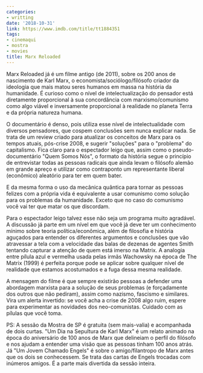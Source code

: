 ```yaml
---
categories:
- writting
date: '2018-10-31'
link: https://www.imdb.com/title/tt1884351
tags:
- cinemaqui
- mostra
- movies
title: Marx Reloaded
---
```


Marx Reloaded já é um filme antigo (de 2011), sobre os 200 anos de nascimento de Karl Marx, o economista/sociólogo/filósofo criador da ideologia que mais matou seres humanos em massa na história da humanidade. É curioso como o nível de intelectualização do pensador está diretamente proporcional à sua concordância com marxismo/comunismo como algo viável e inversamente proporcional à realidade no planeta Terra e da própria natureza humana.

O documentário é denso, pois utiliza esse nível de intelectualidade com diversos pensadores, que cospem conclusões sem nunca explicar nada. Se trata de um review criado para atualizar os conceitos de Marx para os tempos atuais, pós-crise 2008, e sugerir "soluções" para o "problema" do capitalismo. Fica claro para o espectador leigo que, assim como o pseudo-documentário "Quem Somos Nós", o formato da história segue o princípio de entrevistar todas as pessoas radicais que ainda levam o filósofo alemão em grande apreço e utilizar como contraponto um representante liberal (econômico) aleatório para ter em quem bater.

E da mesma forma o uso da mecânica quântica para tornar as pessoas felizes com a própria vida é equivalente a usar comunismo como solução para os problemas da humanidade. Exceto que no caso do comunismo você vai ter que matar os que discordam.

Para o espectador leigo talvez esse não seja um programa muito agradável. A discussão já parte em um nível em que você já deve ter um conhecimento mínimo sobre teoria política/econômica, além de filosofia e história aguçados para entender os diferentes argumentos e conclusões que vão atravessar a tela com a velocidade das balas de dezenas de agentes Smith tentando capturar a atenção de quem está imerso na Matrix. A analogia entre pílula azul e vermelha usada pelas irmãs Wachowsky na época de The Matrix (1999) é perfeita porque pode se aplicar sobre qualquer nível de realidade que estamos acostumados e a fuga dessa mesma realidade.

A mensagem do filme é que sempre existirão pessoas a defender uma abordagem marxista para a solução de seus problemas (e forçadamente dos outros que não pediram), assim como nazismo, fascismo e similares. Vira um alerta invertido: se você acha a crise de 2008 algo ruim, espere para experimentar as novidades dos neo-comunistas. Cuidado com as pílulas que você toma.

PS: A sessão da Mostra de SP é gratuita (sem mais-valia) e acompanhada de dois curtas. "Um Dia na Sepultura de Karl Marx" é um relato animado na época do aniversário de 100 anos de Marx que delineiam o perfil do filósofo e nos ajudam a entender uma visão que as pessoas tinham 100 anos atrás. Já "Um Jovem Chamado Engels" é sobre o amigo/filantropo de Marx antes que os dois se conhecessem. Se trata das cartas de Engels trocadas com inúmeros amigos. É a parte mais divertida da sessão inteira.